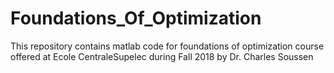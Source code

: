 # Foundations_Of_Optimization
This repository contains matlab code for foundations of optimization course offered at Ecole CentraleSupelec during Fall 2018 by Dr. Charles Soussen
